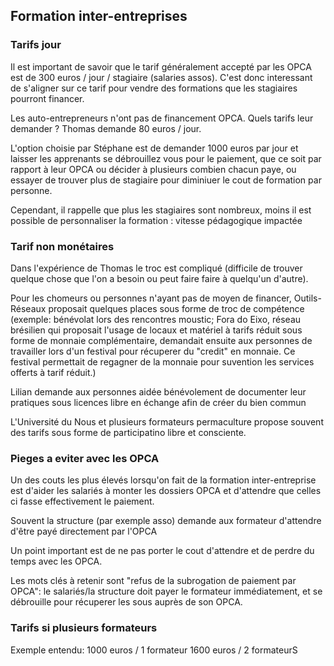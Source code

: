 <!--

---
title: Formation inter-entreprises
description: Quelques astuces pour les tarifs de formation inter-entreprises.
image_url: 
licence: CC-BY-SA
---

-->



## Formation inter-entreprises

### Tarifs jour

Il est important de savoir que le tarif généralement accepté par les OPCA est de 300 euros / jour / stagiaire (salaries assos). C'est donc interessant de s'aligner sur ce tarif pour vendre des formations que les stagiaires pourront financer.

Les auto-entrepreneurs n'ont pas de financement OPCA. Quels tarifs leur demander ? Thomas demande 80 euros / jour.

L'option choisie par Stéphane est de demander 1000 euros par jour et laisser les apprenants se débrouillez vous pour le paiement, que ce soit par rapport à leur OPCA ou décider à plusieurs combien chacun paye, ou essayer de trouver plus de stagiaire pour diminiuer le cout de formation par personne. 

Cependant, il rappelle que plus les stagiaires sont nombreux, moins il est possible de personnaliser la formation : vitesse pédagogique impactée

### Tarif non monétaires

Dans l'expérience de Thomas le troc est compliqué (difficile de trouver quelque chose que l'on a besoin ou peut faire faire à quelqu'un d'autre).

Pour les chomeurs ou personnes n'ayant pas de moyen de financer, Outils-Réseaux proposait quelques places sous forme de troc de compétence (exemple: bénévolat lors des rencontres moustic; Fora do Eixo, réseau brésilien qui proposait l'usage de locaux et matériel à tarifs réduit sous forme de monnaie complémentaire, demandait ensuite aux personnes de travailler lors d'un festival pour récuperer du "credit" en monnaie. Ce festival permettait de regagner de la monnaie pour suvention les services offerts à tarif réduit.)

Lilian demande aux personnes aidée bénévolement de documenter leur pratiques sous licences libre en échange afin de créer du bien commun

L'Université du Nous et plusieurs formateurs permaculture propose souvent des tarifs sous forme de participatino libre et consciente.


### Pieges a eviter avec les OPCA

Un des couts les plus élevés lorsqu'on fait de la formation inter-entreprise est d'aider les salariés à monter les dossiers OPCA et d'attendre que celles ci fasse effectivement le paiement. 

Souvent la structure (par exemple asso) demande aux formateur d'attendre d'être payé directement par l'OPCA

Un point important est de ne pas porter le cout d'attendre et de perdre du temps avec les OPCA.

Les mots clés à retenir sont "refus de la subrogation de paiement par OPCA": le salariés/la structure doit payer le formateur immédiatement, et se débrouille pour récuperer les sous auprès de son OPCA.


### Tarifs si plusieurs formateurs

Exemple entendu:
1000 euros / 1 formateur
1600 euros / 2 formateurS




